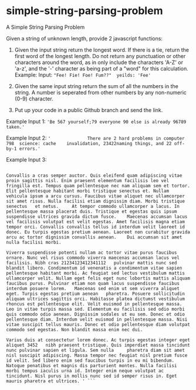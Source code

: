 # simple-string-parsing-problem
A Simple String Parsing Problem


Given a string of unknown length, provide 2 javascript functions:

1. Given the input string return the longest word. If there is a tie, return the first word of the longest length. Do not return any punctuation or other characters around the word, as in only include the characters 'A-Z' or 'a-z', and the '-' character as being part of a "word" for this calculation. Example:
  Input: ```"Fee! Fie! Foe! Fum??"  yeilds: 'Fee'```
2. Given the same input string return the sum of all the numbers in the string. A number is seperated from other numbers by any non-numeric (0-9) character. 

3. Put up your code in a public Github branch and send the link.

Example Input 1:
```'Be 567 yourself;79 everyone 90 else is already 96789 taken.'```

Example Input 2: 
```'              There are 2 hard problems in computer 798  science: cache    invalidation, 23422naming things, and 22 off-by-1 errors.' ```

Example Input 3:
``` '   Lorem ipsum dolor sit amet, consectetur adipiscing elit, sed do eiusmod tempor incididunt ut labore et dolore magna aliqua. Massa placerat duis ultricies lacus. Sit amet commodo nulla facilisi nullam. Tellus elementum sagittis vitae et. Lacus sed viverra tellus in hac habitasse 57   platea dictumst. Odio  234   aenean sed adipiscing diam donec adipiscing. Feugiat pretium nibh ipsum consequat. Nunc mattis enim ut tellus elementum 343 sagittis. Habitant morbi tristique senectus et netus et malesuada fames ac. Aliquam purus sit amet luctus venenatis. Sed nisi lacus sed viverra tellus in  hac. Nulla pharetra diam sit amet nisl suscipit adipiscing bibendum est. Congue nisi vitae suscipit tellus mauris a diam maecenas. Pharetra convallis posuere morbi leo urna molestie. Amet nisl purus in mollis. Lorem mollis aliquam ut porttitor leo.

Convallis a cras semper auctor. Quis eleifend quam adipiscing vitae proin sagittis nisl. Enim praesent elementum facilisis leo vel fringilla est. Tempus quam pellentesque nec nam aliquam sem et tortor. Elit pellentesque habitant morbi tristique senectus et. Nullam vehicula ipsum a arcu cursus. Faucibus vitae aliquet nec ullamcorper sit amet risus. Nulla facilisi etiam dignissim diam. Morbi tristique senectus   et netus.     At tempor commodo ullamcorper a lacus. In pellentesque massa placerat duis. Tristique et egestas quis ipsum suspendisse ultrices gravida dictum fusce.    Maecenas accumsan lacus vel facilisis volutpat est velit egestas. Amet facilisis magna etiam tempor orci. Convallis convallis tellus id interdum velit laoreet id donec. Eu turpis egestas pretium aenean. Laoreet non curabitur gravida arcu ac tortor dignissim convallis aenean.    Dui accumsan sit amet nulla facilisi morbi.

Viverra suspendisse potenti nullam ac tortor vitae purus faucibus ornare. Nunc vel risus commodo viverra maecenas accumsan lacus vel facilisis. Nibh cras 21234123412341112   pulvinar mattis nunc sed blandit libero. Condimentum id venenatis a condimentum vitae sapien pellentesque habitant morbi. Ac feugiat sed lectus vestibulum mattis ullamcorper velit. Nullam eget felis eget nunc lobortis mattis aliquam faucibus purus. Pulvinar etiam non quam lacus suspendisse faucibus interdum posuere lorem.   Maecenas sed enim ut sem viverra aliquet eget. Turpis egestas pretium aenean   pharetra. Posuere sollicitudin aliquam ultrices sagittis orci. Habitasse platea dictumst vestibulum rhoncus est pellentesque elit. Velit euismod in pellentesque massa. Leo in vitae turpis massa sed. Elementum eu facilisis sed odio morbi quis commodo odio aenean. Dignissim sodales ut eu sem. Donec et odio pellentesque diam. Interdum velit euismod in pellentesque massa. Nisi vitae suscipit tellus mauris. Donec et odio pellentesque diam volutpat commodo sed egestas. Non blandit massa enim nec dui.

Varius duis at consectetur lorem donec. Ac turpis egestas integer eget aliquet 3452   nibh praesent tristique. Quis imperdiet massa tincidunt nunc pulvinar sapien et ligula. Sem nulla     pharetra diam sit amet nisl suscipit adipiscing. Massa tempor nec feugiat nisl pretium fusce id velit. Sed libero enim sed faucibus turpis in eu mi bibendum. Natoque penatibus et magnis dis parturient montes. Nulla facilisi morbi tempus iaculis urna id. Integer enim neque volutpat ac tincidunt. Nisl purus in mollis nunc sed id semper risus in. Eget mauris pharetra et ultrices. ' ```
